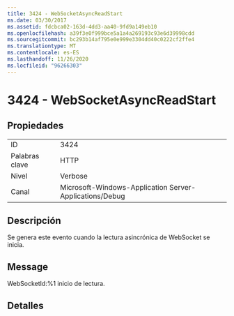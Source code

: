 ```yaml
---
title: 3424 - WebSocketAsyncReadStart
ms.date: 03/30/2017
ms.assetid: fdcbca02-163d-4dd3-aa40-9fd9a149eb10
ms.openlocfilehash: a39f3e0f999bce5a1a4a269193c93e6d39998cdd
ms.sourcegitcommit: bc293b14af795e0e999e3304dd40c0222cf2ffe4
ms.translationtype: MT
ms.contentlocale: es-ES
ms.lasthandoff: 11/26/2020
ms.locfileid: "96266303"
---
```

# <a name="3424---websocketasyncreadstart"></a>3424 - WebSocketAsyncReadStart

## <a name="properties"></a>Propiedades  
  
|||  
|-|-|  
|ID|3424|  
|Palabras clave|HTTP|  
|Nivel|Verbose|  
|Canal|Microsoft-Windows-Application Server-Applications/Debug|  
  
## <a name="description"></a>Descripción  

 Se genera este evento cuando la lectura asincrónica de WebSocket se inicia.  
  
## <a name="message"></a>Message  

 WebSocketId:%1 inicio de lectura.  
  
## <a name="details"></a>Detalles
